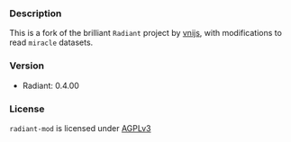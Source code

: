 ### Description

This is a fork of the brilliant `Radiant` project by [vnijs](https://github.com/vnijs/radiant), with modifications to read `miracle` datasets.

### Version

* Radiant: 0.4.00

### License

`radiant-mod` is licensed under [AGPLv3](https://www.gnu.org/licenses/agpl-3.0.en.html)
